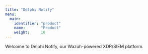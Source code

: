 ```yaml
---
title: "Delphi Notify"
menu:
  main:
    identifier: "product"
    name:       "Product"
    weight:     10
---
```

Welcome to Delphi Notify, our Wazuh-powered XDR/SIEM platform.
